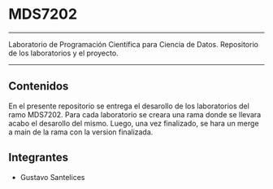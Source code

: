 # MDS7202

----

Laboratorio de Programación Científica para Ciencia de Datos. Repositorio de los laboratorios y el proyecto.

----

## Contenidos

En el presente repositorio se entrega el desarollo de los laboratorios del ramo MDS7202. 
Para cada laboratorio se creara una rama donde se llevara acabo el desarollo del mismo. Luego,
una vez finalizado, se hara un merge a main de la rama con la version finalizada.

## Integrantes

 - Gustavo Santelices

